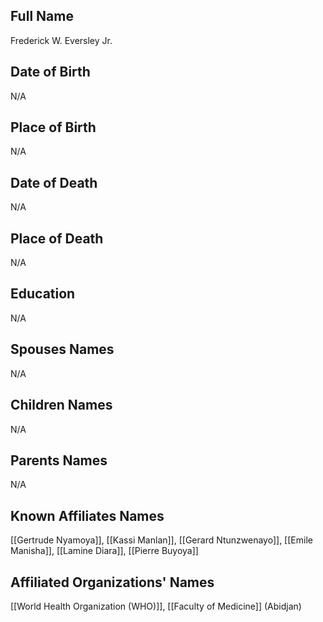 ## Full Name
Frederick W. Eversley Jr.

## Date of Birth
N/A

## Place of Birth
N/A

## Date of Death
N/A

## Place of Death
N/A

## Education
N/A

## Spouses Names
N/A

## Children Names
N/A

## Parents Names
N/A

## Known Affiliates Names
[[Gertrude Nyamoya]], [[Kassi Manlan]], [[Gerard Ntunzwenayo]], [[Emile Manisha]], [[Lamine Diara]], [[Pierre Buyoya]]

## Affiliated Organizations' Names
[[World Health Organization (WHO)]], [[Faculty of Medicine]] (Abidjan)